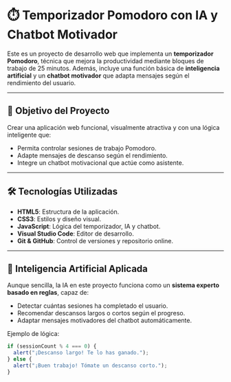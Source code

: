 # ⏱️ Temporizador Pomodoro con IA y Chatbot Motivador

Este es un proyecto de desarrollo web que implementa un **temporizador Pomodoro**, técnica que mejora la productividad mediante bloques de trabajo de 25 minutos. Además, incluye una función básica de **inteligencia artificial** y un **chatbot motivador** que adapta mensajes según el rendimiento del usuario.

---

## 🎯 Objetivo del Proyecto

Crear una aplicación web funcional, visualmente atractiva y con una lógica inteligente que:
- Permita controlar sesiones de trabajo Pomodoro.
- Adapte mensajes de descanso según el rendimiento.
- Integre un chatbot motivacional que actúe como asistente.

---

## 🛠️ Tecnologías Utilizadas

- **HTML5**: Estructura de la aplicación.
- **CSS3**: Estilos y diseño visual.
- **JavaScript**: Lógica del temporizador, IA y chatbot.
- **Visual Studio Code**: Editor de desarrollo.
- **Git & GitHub**: Control de versiones y repositorio online.

---

## 🧠 Inteligencia Artificial Aplicada

Aunque sencilla, la IA en este proyecto funciona como un **sistema experto basado en reglas**, capaz de:

- Detectar cuántas sesiones ha completado el usuario.
- Recomendar descansos largos o cortos según el progreso.
- Adaptar mensajes motivadores del chatbot automáticamente.

Ejemplo de lógica:
```javascript
if (sessionCount % 4 === 0) {
  alert("¡Descanso largo! Te lo has ganado.");
} else {
  alert("¡Buen trabajo! Tómate un descanso corto.");
}
